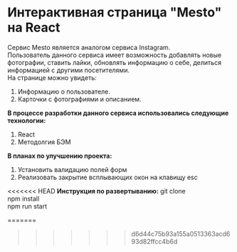 # Интерактивная страница "Mesto" на React   
Сервис Mesto является аналогом сервиса Instagram.  
Пользователь данного сервиса имеет возможность добавлять новые фотографии, ставить лайки, обновлять информацию о себе, делиться информацией с другими посетителями.  
На странице можно увидеть:  
1. Информацию о пользователе.
2. Карточки с фотографиями и описанием. 

__В процессе разработки данного сервиса использовались следующие технологии:__ 
1. React  
2. Методолгия БЭМ  


__В планах по улучшению проекта:__ 
1. Установить валидацию полей форм  
2. Реализовать закрытие всплывающих окон на клавищу esc  

<<<<<<< HEAD
__Инструкция по развертыванию:__ 
git clone  
npm install  
npm run start


=======
>>>>>>> d6d44c75b93a155a0513363acd693d82ffcc4b6d


